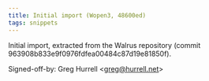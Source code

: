 ```yaml
---
title: Initial import (Wopen3, 48600ed)
tags: snippets
---
```


Initial import, extracted from the Walrus repository (commit 963908b833e9f0976fdfea00484c87d19e81850f).

Signed-off-by: Greg Hurrell &lt;greg@hurrell.net&gt;
